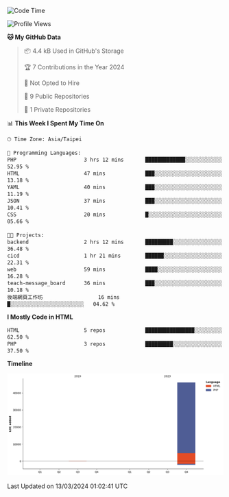 <!--START_SECTION:waka-->
![Code Time](http://img.shields.io/badge/Code%20Time-195%20hrs%2042%20mins-blue)

![Profile Views](http://img.shields.io/badge/Profile%20Views-0-blue)

**🐱 My GitHub Data** 

> 📦 4.4 kB Used in GitHub's Storage 
 > 
> 🏆 7 Contributions in the Year 2024
 > 
> 🚫 Not Opted to Hire
 > 
> 📜 9 Public Repositories 
 > 
> 🔑 1 Private Repositories 
 > 
📊 **This Week I Spent My Time On** 

```text
🕑︎ Time Zone: Asia/Taipei

💬 Programming Languages: 
PHP                      3 hrs 12 mins       █████████████░░░░░░░░░░░░   52.95 % 
HTML                     47 mins             ███░░░░░░░░░░░░░░░░░░░░░░   13.18 % 
YAML                     40 mins             ███░░░░░░░░░░░░░░░░░░░░░░   11.19 % 
JSON                     37 mins             ███░░░░░░░░░░░░░░░░░░░░░░   10.41 % 
CSS                      20 mins             █░░░░░░░░░░░░░░░░░░░░░░░░   05.66 % 

🐱‍💻 Projects: 
backend                  2 hrs 12 mins       █████████░░░░░░░░░░░░░░░░   36.48 % 
cicd                     1 hr 21 mins        ██████░░░░░░░░░░░░░░░░░░░   22.31 % 
web                      59 mins             ████░░░░░░░░░░░░░░░░░░░░░   16.28 % 
teach-message_board      36 mins             ███░░░░░░░░░░░░░░░░░░░░░░   10.18 % 
後端網頁工作坊                  16 mins             █░░░░░░░░░░░░░░░░░░░░░░░░   04.62 % 
```

**I Mostly Code in HTML** 

```text
HTML                     5 repos             ████████████████░░░░░░░░░   62.50 % 
PHP                      3 repos             █████████░░░░░░░░░░░░░░░░   37.50 % 
```



**Timeline**

![Lines of Code chart](https://raw.githubusercontent.com/benson828/benson828/main/assets/bar_graph.png)


 Last Updated on 13/03/2024 01:02:41 UTC
<!--END_SECTION:waka-->
